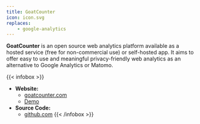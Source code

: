 ```yaml
---
title: GoatCounter
icon: icon.svg
replaces:
    - google-analytics
---
```


**GoatCounter** is an open source web analytics platform available as a hosted service (free for non-commercial use) or self-hosted app. It aims to offer easy to use and meaningful privacy-friendly web analytics as an alternative to Google Analytics or Matomo.

{{< infobox >}}
- **Website:**
    - [goatcounter.com](https://www.goatcounter.com)
    - [Demo](https://stats.arp242.net)
- **Source Code:**
    - [github.com](https://github.com/zgoat/goatcounter)
{{< /infobox >}}
